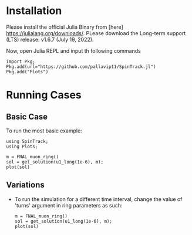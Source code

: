# Installation

Please install the official Julia Binary from [here] https://julialang.org/downloads/. PLease download the Long-term support (LTS) release: v1.6.7 (July 19, 2022).

Now, open Julia REPL and input th following commands

``` 
import Pkg;
Pkg.add(url="https://github.com/pallavip11/SpinTrack.jl")
Pkg.add("Plots")
```
# Running Cases

## Basic Case

To run the most basic example:

``` 
using SpinTrack;
using Plots;

m = FNAL_muon_ring()
sol = get_solution(u1_long(1e-6), m);
plot(sol)
```
## Variations

- To run the simulation for a different time interval, change the value of 'turns' argument in ring parameters as such:
  ``` 
  m = FNAL_muon_ring()
  sol = get_solution(u1_long(1e-6), m);
  plot(sol)
  ```  
